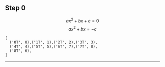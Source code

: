 ## Step 0
$$
ax^2+bx+c=0
$$
$$
ax^2+bx=-c
$$
```
[
  ('0T', 0),('1T', 1),('2T', 2),('3T', 3),
  ('4T', 4),('5T', 5),('6T', 7),('7T', 8),
  ('8T', 6),
]
```

--------------

